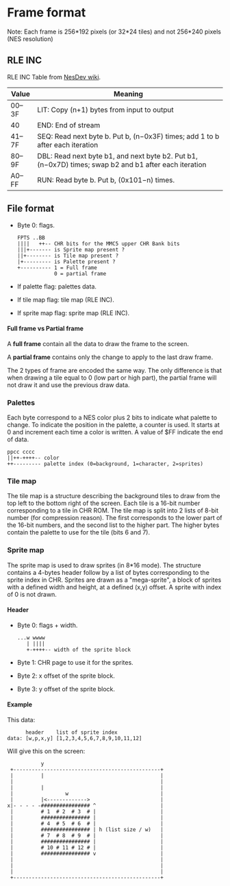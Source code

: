 # Frame format

Note: Each frame is 256\*192 pixels (or 32\*24 tiles) and not 256\*240 pixels (NES resolution)

## RLE INC

RLE INC Table from [NesDev wiki](https://www.nesdev.org/wiki/Tile_compression#RLEINC).

| Value | Meaning                                                                                               |
|-------|-------------------------------------------------------------------------------------------------------|
| 00–3F | LIT: Copy (n+1) bytes from input to output                                                            |
| 40    | END: End of stream                                                                                    |
| 41–7F | SEQ: Read next byte b. Put b, (n−0x3F) times; add 1 to b after each iteration                         |
| 80–9F | DBL: Read next byte b1, and next byte b2. Put b1, (n−0x7D) times; swap b2 and b1 after each iteration |
| A0–FF | RUN: Read byte b. Put b, (0x101−n) times.                                                             |

## File format

- Byte 0: flags.
  ```
  FPTS ..BB
  ||||   ++-- CHR bits for the MMC5 upper CHR Bank bits
  |||+------- is Sprite map present ?
  ||+-------- is Tile map present ?
  |+--------- is Palette present ?
  +---------- 1 = Full frame
              0 = partial frame
  ```

- If palette flag: palettes data.
- If tile map flag: tile map (RLE INC).
- If sprite map flag: sprite map (RLE INC).

#### Full frame vs Partial frame

A **full frame** contain all the data to draw the frame to the screen.

A **partial frame** contains only the change to apply to the last draw frame.

The 2 types of frame are encoded the same way.
The only difference is that when drawing a tile equal to 0 (low part or high part), the partial frame will not draw it and use the previous draw data.

### Palettes

Each byte correspond to a NES color plus 2 bits to indicate what palette to change.
To indicate the position in the palette, a counter is used. It starts at 0 and increment each time a color is written.
A value of $FF indicate the end of data.

```
ppcc cccc
||++-++++-- color
++--------- palette index (0=background, 1=character, 2=sprites)
```

### Tile map

The tile map is a structure describing the background tiles to draw from the top left to the bottom right of the screen.
Each tile is a 16-bit number corresponding to a tile in CHR ROM.
The tile map is split into 2 lists of 8-bit number (for compression reason).
The first corresponds to the lower part of the 16-bit numbers, and the second list to the higher part.
The higher bytes contain the palette to use for the tile (bits 6 and 7).

### Sprite map

The sprite map is used to draw sprites (in 8*16 mode).
The structure contains a 4-bytes header follow by a list of bytes corresponding to the sprite index in CHR.
Sprites are drawn as a "mega-sprite", a block of sprites with a defined width and height, at a defined (x,y) offset.
A sprite with index of 0 is not drawn.

#### Header

- Byte 0: flags + width.
  ```
  ...w wwww
     | ||||
     +-++++-- width of the sprite block
  ```

- Byte 1: CHR page to use it for the sprites.
- Byte 2: x offset of the sprite block.
- Byte 3: y offset of the sprite block.

#### Example

This data:

```
      header    list of sprite index
data: [w,p,x,y] [1,2,3,4,5,6,7,8,9,10,11,12]
```

Will give this on the screen:

```
           y
 +------------------------------------------------+
 |         |                                      |
 |                                                |
 |         |                                      |
 |                 w                              |
 |         |<------------->                       |
x|- - - - -################ ^                     |
 |         # 1  # 2  # 3  # |                     |
 |         ################ |                     |
 |         # 4  # 5  # 6  # |                     |
 |         ################ | h (list size / w)   |
 |         # 7  # 8  # 9  # |                     |
 |         ################ |                     |
 |         # 10 # 11 # 12 # |                     |
 |         ################ v                     |
 |                                                |
 |                                                |
 |                                                |
 +------------------------------------------------+
```
